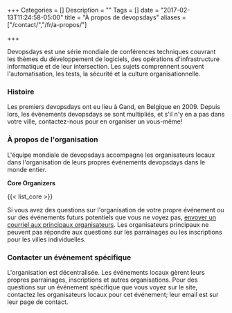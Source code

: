 +++
Categories = []
Description = ""
Tags = []
date = "2017-02-13T11:24:58-05:00"
title = "À propos de devopsdays"
aliases = ["/contact/","/fr/a-propos/"]

+++

Devopsdays est une série mondiale de conférences techniques couvrant les thèmes du développement de logiciels, des opérations d'infrastructure informatique et de leur intersection. Les sujets comprennent souvent l'automatisation, les tests, la sécurité et la culture organisationnelle.

### Histoire

Les premiers devopsdays ont eu lieu à Gand, en Belgique en 2009. Depuis lors, les événements devopsdays se sont multipliés, et s'il n'y en a pas dans votre ville, contactez-nous pour en organiser un vous-même!

### À propos de l'organisation

L'équipe mondiale de devopsdays accompagne les organisateurs locaux dans l'organisation de leurs propres événements devopsdays dans le monde entier.

**Core Organizers**

{{< list_core >}}

Si vous avez des questions sur l'organisation de votre propre événement ou sur des événements futurs potentiels que vous ne voyez pas, [envoyer un courriel aux principaux organisateurs](mailto:info@devopsdays.org). Les organisateurs principaux ne peuvent pas répondre aux questions sur les parrainages ou les inscriptions pour les villes individuelles.

### Contacter un événement spécifique

L'organisation est décentralisée. Les événements locaux gèrent leurs propres parrainages, inscriptions et autres organisations. Pour des questions sur un événement spécifique que vous voyez sur le site, contactez les organisateurs locaux pour cet événement; leur email est sur leur page de contact.
